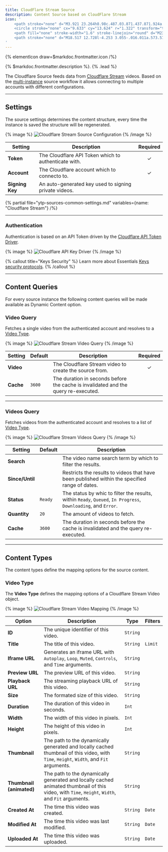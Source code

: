 ```yaml
---
title: CloudFlare Stream Source
description: Content Source based on CloudFlare Stream
icon: '
    <path stroke="none" d="M3.921 23.264h8.98c.487.03.871.437.871.924a.931.931 0 01-.872.925H3.921a.927.927 0 01-.923-.923c0-.507.416-.923.923-.923v-.003zm18.834 0h2.287c.487.03.872.437.872.924a.931.931 0 01-.872.925h-2.287a.927.927 0 01-.923-.923c0-.507.416-.923.923-.923v-.003z"/>
    <circle stroke="none" cx="9.633" cy="13.624" r="1.322" transform="translate(1.835 1.689) scale(1.65148)"/>
    <path fill="none" stroke-width="1.6" stroke-linejoin="round" d="M23.413 10.25c-.09-3.593-3.019-6.525-6.611-6.622a6.714 6.714 0 00-6.214 4.364 5.9 5.9 0 00-1.195-.165c-2.326.072-4.189 2.032-4.142 4.359 0 .334.08.585.08.835A2.96 2.96 0 003.1 15.963l-.002.077a2.943 2.943 0 002.87 2.93h17.445c1.673 0 3.585-2.177 3.585-4.356a4.25 4.25 0 00-3.585-4.363z"/>
    <path stroke="none" d="M18.517 12.728l-4.253 3.055-.016.011a.573.573 0 01-.801-.165.627.627 0 01-.103-.346V9.172v-.01c0-.322.265-.59.587-.593a.58.58 0 01.33.113l4.256 3.06a.61.61 0 010 .99v-.004z"/>
'
---
```


{% elementIcon draw=$markdoc.frontmatter.icon /%}

{% $markdoc.frontmatter.description %}. {% .lead %}

The Cloudflare Source feeds data from [Cloudflare Stream](https://www.cloudflare.com/products/cloudflare-stream/) videos. Based on the [multi-instance](/essentials-for-yootheme-pro/addons/sources/multi-instance-sources/) source workflow it allows connecting to multiple accounts with different configurations.

---

## Settings

The source settings determines the content structure, every time the instance is saved the structure will be regenerated.

{% image %}
![Cloudflare Stream Source Configuration](/assets/ytp/sources/cf-stream-config.webp)
{% /image %}

| Setting | Description | Required |
| ------- | ----------- | :------: |
| **Token** | The Cloudflare API Token which to authenticate with. | &#x2713; |
| **Account** | The Cloudflare account which to connecto to. | &#x2713; |
| **Signing Key** | An auto-generated key used to signing private videos. | |

{% partial file="ytp-sources-common-settings.md" variables={name: "Cloudflare Stream"} /%}

---

### Authentication

Authentication is based on an API Token driven by the [Cloudflare API Token Driver](/essentials-for-yootheme-pro/auth/drivers/cloudflare-api-token).

{% image %}
![Cloudflare API Key Driver](/assets/ytp/auths/driver-cloudflare-api-token.webp)
{% /image %}

{% callout title="Keys Security" %}
Learn more about Essentials [Keys security protocols](/essentials-for-yootheme-pro/oauth-keys-secrets#security).
{% /callout %}

---

## Content Queries

For every source instance the following content queries will be made available as Dynamic Content option.

### Video Query

Fetches a single video from the authenticated account and resolves to a [Video Type](#video-type).

{% image %}
![Cloudflare Stream Video Query](/assets/ytp/sources/cf-stream-query-video.webp)
{% /image %}

| Setting | Default | Description | Required |
| ------- | ------- | ----------- | :------: |
| **Video** | | The Cloudflare Stream video to create the source from. | &#x2713; |
| **Cache** | `3600` | The duration in seconds before the cache is invalidated and the query re-executed. |

---

### Videos Query

Fetches videos from the authenticated account and resolves to a list of [Video Type](#video-type).

{% image %}
![Cloudflare Stream Videos Query](/assets/ytp/sources/cf-stream-query-videos.webp)
{% /image %}

| Setting | Default | Description |
| ------- | ------- | ----------- |
| **Search** | | The video name search term by which to filter the results. |
| **Since/Until** | | Restricts the results to videos that have been published within the specified range of dates. |
| **Status** | `Ready` | The status by whic to filter the results, within `Ready`, `Queued`, `In Progress`, `Downloading`, and `Error`. |
| **Quantity** | `20` | The amount of videos to fetch. |
| **Cache** | `3600` | The duration in seconds before the cache is invalidated and the query re-executed. |

---

## Content Types

The content types define the mapping options for the source content.

### Video Type

The **Video Type** defines the mapping options of a Cloudflare Stream Video object.

{% image %}
![Cloudflare Stream Video Mapping](/assets/ytp/sources/cf-stream-type-video.webp)
{% /image %}

| Option | Description | Type | Filters |
| ------ | ----------- | ---- | ------- |
| **ID** | The unique identifier of this video. | `String` |
| **Title** | The title of this video. | `String` | `Limit` |
| **Iframe URL** | Generates an iframe URL with `Autoplay`, `Loop`, `Muted`, `Controls`, and `Time` arguments. | `String` |
| **Preview URL** | The preview URL of this video. | `String` |
| **Playback URL** | The streaming playback URL of this video. | `String` |
| **Size** | The formated size of this video. | `String` |
| **Duration** | The duration of this video in seconds. | `Int` |
| **Width** | The width of this video in pixels. | `Int` |
| **Height** | The height of this video in pixels. | `Int` |
| **Thumbnail** | The path to the dynamically generated and locally cached thumbnail of this video, with `Time`, `Height`, `Width`, and `Fit` arguments. | `String` |
| **Thumbnail (animated)** | The path to the dynamically generated and locally cached animated thumbnail of this video, with `Time`, `Height`, `Width`, and `Fit` arguments. | `String` |
| **Created At** | The time this video was created. | `String` | `Date` |
| **Modified At** | The time this video was last modified. | `String` | `Date` |
| **Uploaded At** | The time this video was uploaded. | `String` | `Date` |
